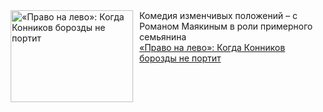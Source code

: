 <!--2025-04-09 10:15:23-->
<div class="yb">
  <div class="rss smaller1 kino_kino"><a href="https://www.kino-teatr.ru/kino/art/tv/7658/" title="«Право на лево»: Когда Конников борозды не портит"><img src="https://www.kino-teatr.ru/art/8/5/7658/poster.jpg" width="196" height="147" align="left" hspace="5" style="margin: 0px 10px 0px 5px" alt="«Право на лево»: Когда Конников борозды не портит"/></a>Комедия изменчивых положений – с Романом Маякиным в роли примерного семьянина <br><a class="light" href="https://www.kino-teatr.ru/kino/art/tv/7658/">«Право на лево»: Когда Конников борозды не портит</a></div>
</div>
